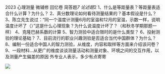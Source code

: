 2023 心理测量 微辅修 回忆卷
简答题*7 论述题*2 1、什么是等距量表？等距量表适合什么计算？为什么？ 2、真分数理论如何看待测量结果的？基本假设是什么？ 3、陈立先生说过：“同一个温度计测量6月的室温和12月的室温，示数一样，说明温度计坏了（）”这是什么心理现象？为什么说温度计坏了？（和秋冬学期那题一样） 4、克隆巴赫系数的计算 5、智力测验中适合限时的是什么类型？ 6、投射测验的理论基础？ 7、目前流行的职业兴趣测验是否适合当代中国群体？为什么？ 8、编制一份适合中国人的智力测验，从维度，内容和取样等方面来介绍该问卷？ 9、一段材料...从更广的维度谈谈测量活动和测量对象、环境之间的交互作用，以及测量产生偏差的原因 外专业人表示，多少有点寄寄

![](https://www.cc98.org/static/images/ac/01.png)